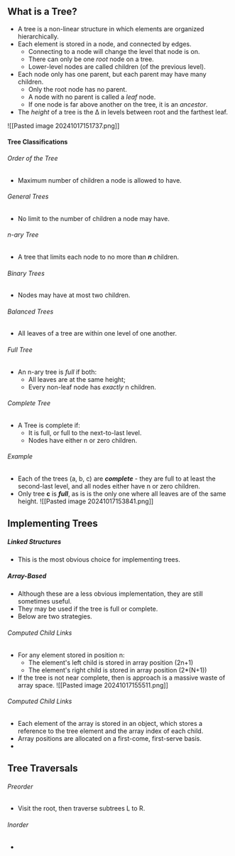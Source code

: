 ## What is a Tree?
- A tree is a non-linear structure in which elements are organized hierarchically.
- Each element is stored in a node, and connected by edges.
	- Connecting to a node will change the level that node is on.
	- There can only be one *root* node on a tree.
	- Lower-level nodes are called children (of the previous level).
- Each node only has one parent, but each parent may have many children.
	- Only the root node has no parent.
	- A node with no parent is called a *leaf* node.
	- If one node is far above another on the tree, it is an *ancestor*.
- The *height* of a tree is the ∆ in levels between root and the farthest leaf.

![[Pasted image 20241017151737.png]]

#### Tree Classifications
###### Order of the Tree
- Maximum number of children a node is allowed to have.
###### General Trees
- No limit to the number of children a node may have.
###### n-ary Tree
- A tree that limits each node to no more than ***n*** children.
###### Binary Trees
- Nodes may have at most two children.
###### Balanced Trees
- All leaves of a tree are within one level of one another.
###### Full Tree
- An n-ary tree is *full* if both:
	- All leaves are at the same height;
	- Every non-leaf node has *exactly* n children.
###### Complete Tree
- A Tree is complete if:
	- It is full, or full to the next-to-last level.
	- Nodes have either n or zero children.

###### Example
- Each of the trees (a, b, c) are ***complete*** - they are full to at least the second-last level, and all nodes either have n or zero children.
- Only tree **c** is ***full***, as is is the only one where all leaves are of the same height.
![[Pasted image 20241017153841.png]]

## Implementing Trees

##### Linked Structures
- This is the most obvious choice for implementing trees.

##### Array-Based
- Although these are a less obvious implementation, they are still sometimes useful.
- They may be used if the tree is full or complete.
- Below are two strategies.
###### Computed Child Links
- For any element stored in position n:
	- The element's left child is stored in array position (2n+1)
	- The element's right child is stored in array position (2*(N+1))
- If the tree is not near complete, then is approach is a massive waste of array space.
![[Pasted image 20241017155511.png]]
###### Computed Child Links
- Each element of the array is stored in an object, which stores a reference to the tree element and the array index of each child.
- Array positions are allocated on a first-come, first-serve basis.
- 
## Tree Traversals
###### Preorder
- Visit the root, then traverse subtrees L to R.

###### Inorder
- 
